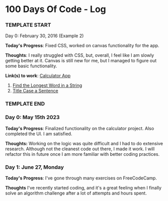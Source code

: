# 100 Days Of Code - Log
### TEMPLATE START
Day 0: February 30, 2016 (Example 2)

**Today's Progress**: Fixed CSS, worked on canvas functionality for the app.

**Thoughts**: I really struggled with CSS, but, overall, I feel like I am slowly getting better at it. Canvas is still new for me, but I managed to figure out some basic functionality.

**Link(s) to work**: [Calculator App](http://www.example.com)
1. [Find the Longest Word in a String](https://www.freecodecamp.com/challenges/find-the-longest-word-in-a-string)
2. [Title Case a Sentence](https://www.freecodecamp.com/challenges/title-case-a-sentence)


### TEMPLATE END

### Day 0: May 15th 2023

**Today's Progress**: Finalized functionality on the calculator project. Also completed the UI. I am satisfied.

**Thoughts:** Working on the logic was quite difficult and I had to do extensive research. Although not the cleanest code out there, I made it work. I will refactor this in future once I am more familiar with better coding practices.



### Day 1: June 27, Monday

**Today's Progress**: I've gone through many exercises on FreeCodeCamp.

**Thoughts** I've recently started coding, and it's a great feeling when I finally solve an algorithm challenge after a lot of attempts and hours spent.
